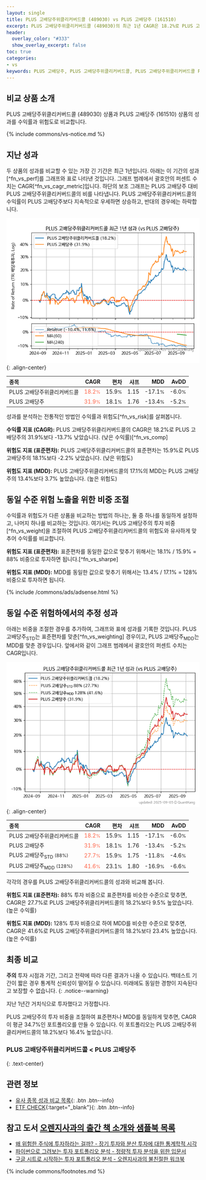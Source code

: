 ```yaml
---
layout: single
title: PLUS 고배당주위클리커버드콜 (489030) vs PLUS 고배당주 (161510)
excerpt: PLUS 고배당주위클리커버드콜 (489030)의 최근 1년 CAGR은 18.2%로 PLUS 고배당주 (161510)의 31.9%보다 -13.7% 낮았습니다.
header:
  overlay_color: "#333"
  show_overlay_excerpt: false
toc: true
categories:
- vs
keywords: PLUS 고배당주, PLUS 고배당주위클리커버드콜, PLUS 고배당주위클리커버드콜 PLUS 고배당주 비교, 489030, 161510, 489030 489030 비교
---
```


## 비교 상품 소개


PLUS 고배당주위클리커버드콜 (489030) 상품과 PLUS 고배당주 (161510) 상품의 성과를 수익률과 위험도로 비교합니다.





{% include commons/vs-notice.md %}

## 지난 성과

두 상품의 성과를 비교할 수 있는 가장 긴 기간은 최근 1년입니다. 아래는 이 기간의 성과[^fn_vs_perf]를 그래프와 표로 나타낸 것입니다.
그래프 범례에서 괄호안의 퍼센트 수치는 CAGR[^fn_vs_cagr_metric]입니다.
하단의 보조 그래프는 PLUS 고배당주 대비 PLUS 고배당주위클리커버드콜의 비를 나타냅니다.
PLUS 고배당주위클리커버드콜의 수익률이 PLUS 고배당주보다 지속적으로 우세하면 상승하고, 반대의 경우에는 하락합니다.

![PLUS 고배당주위클리커버드콜](/vs/images/489030-vs-161510_dual.png){: .align-center}

| **종목** | **CAGR** | **편차** | **샤프** | **MDD** | **AvDD** |
| :------------ | ------: | -----------: | -------: | ------: | -------: |
| PLUS 고배당주위클리커버드콜 | <span style="color: tomato">18.2<small>%</small></span> | 15.9<small>%</small> | 1.15 | -17.1<small>%</small> | -6.0<small>%</small> |
| PLUS 고배당주 | <span style="color: tomato">31.9<small>%</small></span> | 18.1<small>%</small> | 1.76 | -13.4<small>%</small> | -5.2<small>%</small> |

<!-- more -->


성과를 분석하는 전통적인 방법인 수익률과 위험도[^fn_vs_risk]를 살펴봅니다.

**수익률 지표 (CAGR):** PLUS 고배당주위클리커버드콜의 CAGR은 18.2%로 PLUS 고배당주의 31.9%보다 -13.7% 낮았습니다. (낮은 수익률)[^fn_vs_comp]

**위험도 지표 (표준편차):** PLUS 고배당주위클리커버드콜의 표준편차는 15.9%로 PLUS 고배당주의 18.1%보다 -2.2% 낮았습니다. (낮은 위험도)

**위험도 지표 (MDD):** PLUS 고배당주위클리커버드콜의 17.1%의 MDD는 PLUS 고배당주의 13.4%보다 3.7% 높았습니다. (높은 위험도)



## 동일 수준 위험 노출을 위한 비중 조절

수익률과 위험도가 다른 상품을 비교하는 방법의 하나는, 둘 중 하나를 동일하게 설정하고, 나머지 하나를 비교하는 것입니다.
여기서는 PLUS 고배당주의 투자 비중[^fn_vs_weight]을 조절하여 PLUS 고배당주위클리커버드콜의 위험도와 유사하게 맞추어 수익률를 비교합니다.

**위험도 지표 (표준편차):** 표준편차를 동일한 값으로 맞추기 위해서는 18.1% / 15.9% = 88% 비중으로 투자하면 됩니다.[^fn_vs_sharpe]

**위험도 지표 (MDD):** MDD를 동일한 값으로 맞추기 위해서는 13.4% / 17.1% = 128% 비중으로 투자하면 됩니다.


{% include /commons/ads/adsense.html %}



## 동일 수준 위험하에서의 추정 성과

아래는 비중을 조절한 경우를 추가하여, 그래프와 표에 성과를 기록한 것입니다.
PLUS 고배당주<sub>STD</sub>는 표준편차를 맞춘[^fn_vs_weighting] 경우이고, PLUS 고배당주<sub>MDD</sub>는 MDD를 맞춘 경우입니다.
앞에서와 같이 그래프 범례에서 괄호안의 퍼센트 수치는 CAGR입니다.


![PLUS 고배당주위클리커버드콜](/vs/images/489030-vs-161510.png){: .align-center}



| **종목** | **CAGR** | **편차** | **샤프** | **MDD** | **AvDD** |
| :------------ | ------: | -----------: | -------: | ------: | -------: |
| PLUS 고배당주위클리커버드콜 | <span style="color: tomato">18.2<small>%</small></span> | 15.9<small>%</small> | 1.15 | -17.1<small>%</small> | -6.0<small>%</small> |
| PLUS 고배당주 | <span style="color: tomato">31.9<small>%</small></span> | 18.1<small>%</small> | 1.76 | -13.4<small>%</small> | -5.2<small>%</small> |
| PLUS 고배당주<sub>STD</sub> <small>(88%)</small> | <span style="color: tomato">27.7<small>%</small></span> | 15.9<small>%</small> | 1.75 | -11.8<small>%</small> | -4.6<small>%</small> |
| PLUS 고배당주<sub>MDD</sub> <small>(128%)</small> | <span style="color: tomato">41.6<small>%</small></span> | 23.1<small>%</small> | 1.80 | -16.9<small>%</small> | -6.6<small>%</small> |



각각의 경우를 PLUS 고배당주위클리커버드콜의 성과와 비교해 봅니다.

**위험도 지표 (표준편차):** 88% 투자 비중으로 표준편차를 비슷한 수준으로 맞추면, CAGR은 27.7%로 PLUS 고배당주위클리커버드콜의 18.2%보다 9.5% 높았습니다. (높은 수익률)

**위험도 지표 (MDD):** 128% 투자 비중으로 하여 MDD를 비슷한 수준으로 맞추면, CAGR은 41.6%로 PLUS 고배당주위클리커버드콜의 18.2%보다 23.4% 높았습니다. (높은 수익률)




## 최종 비교

**주의** 투자 시점과 기간, 그리고 전략에 따라 다른 결과가 나올 수 있습니다. 백테스트 기간이 짧은 경우 통계적 신뢰성이 떨어질 수 있습니다. 미래에도 동일한 경향이 지속된다고 보장할 수 없습니다.
{: .notice--warning}

지난 1년간 거치식으로 투자했다고 가정합니다.

PLUS 고배당주의 투자 비중을 조절하여 표준편차나 MDD를 동일하게 맞추면, CAGR이 평균 34.7%인 포트폴리오를 만들 수 있습니다.
이 포트폴리오는 PLUS 고배당주위클리커버드콜의 18.2%보다 16.4% 높았습니다.

### PLUS 고배당주위클리커버드콜 &lt; PLUS 고배당주
{: .text-center}


## 관련 정보

- [유사 종목 성과 비교 목록](/vs/){: .btn .btn--info}
- [ETF CHECK](https://www.etfcheck.co.kr/mobile/etpitem/161510/compare?compCode%5B%5D=489030){:target="_blank"}{: .btn .btn--info}


## 참고 도서 [오렌지사과의 출간 책 소개와 샘플북 목록](https://kongdori.tistory.com/691)

- [왜 위험한 주식에 투자하라는 걸까? - 장기 투자와 분산 투자에 대한 통계학적 시각](https://kongdori.tistory.com/421)
- [파이썬으로 그려보는 투자 포트폴리오 분석  - 정량적 투자 분석을 위한 입문서](https://kongdori.tistory.com/643)
- [구글 시트로 시작하는 투자 포트폴리오 분석 - 오렌지사과의 불친절한 워크북](https://kongdori.tistory.com/449)

{% include commons/footnotes.md %}